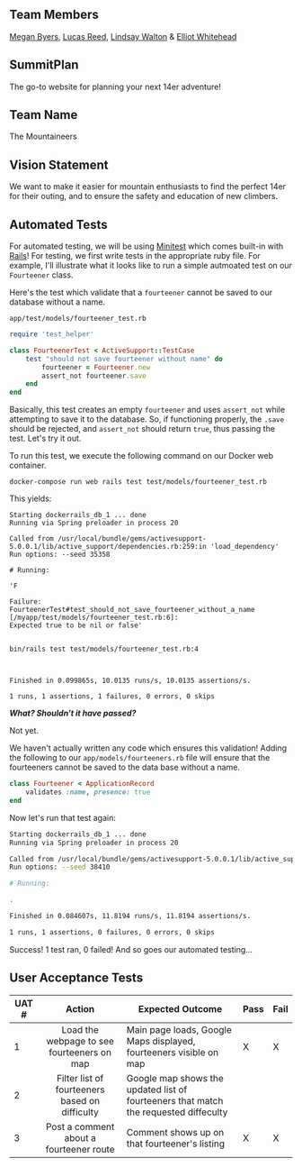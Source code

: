 ## Team Members
[Megan Byers](https://github.com/coloradical), [Lucas Reed](https://github.com/lure7991), [Lindsay Walton](https://github.com/lawalton) & [Elliot Whitehead](https://github.com/elliotwhitehead)

## SummitPlan
The go-to website for planning your next 14er adventure!

## Team Name
The Mountaineers

## Vision Statement
We want to make it easier for mountain enthusiasts to find the perfect 14er for their outing, and to ensure the safety and education of new climbers.

## Automated Tests
For automated testing, we will be using [Minitest](http://ruby-doc.org/stdlib-2.0.0/libdoc/minitest/rdoc/MiniTest.html) which comes built-in with [Rails](http://guides.rubyonrails.org/testing.html)!
For testing, we first write tests in the appropriate ruby file. For example, I'll illustrate what it looks like to run a simple autmoated test on our `Fourteener` class.

Here's the test which validate that a `fourteener` cannot be saved to our database without a name.

`app/test/models/fourteener_test.rb`

``` ruby
require 'test_helper'

class FourteenerTest < ActiveSupport::TestCase
	test "should not save fourteener without name" do
		fourteener = Fourteener.new
		assert_not fourteener.save
	end
end
```

Basically, this test creates an empty `fourteener` and uses `assert_not` while attempting to save it to the database. So, if functioning properly, the `.save` should be rejected, and `assert_not` should return `true`, thus passing the test. 
Let's try it out. 

To run this test, we execute the following command on our Docker web container.
```
docker-compose run web rails test test/models/fourteener_test.rb
```

This yields:

``` shell
Starting dockerrails_db_1 ... done
Running via Spring preloader in process 20

Called from /usr/local/bundle/gems/activesupport-5.0.0.1/lib/active_support/dependencies.rb:259:in 'load_dependency'
Run options: --seed 35358

# Running:

'F

Failure:
FourteenerTest#test_should_not_save_fourteener_without_a_name [/myapp/test/models/fourteener_test.rb:6]:
Expected true to be nil or false'


bin/rails test test/models/fourteener_test.rb:4



Finished in 0.099865s, 10.0135 runs/s, 10.0135 assertions/s.

1 runs, 1 assertions, 1 failures, 0 errors, 0 skips
```
	
**_What? Shouldn't it have passed?_**

Not yet.

We haven't actually written any code which ensures this validation!
Adding the following to our `app/models/fourteeners.rb` file will ensure that the fourteeners cannot be saved to the data base without a name.

``` ruby
class Fourteener < ApplicationRecord
	validates :name, presence: true
end
```

Now let's run that test again:

```bash
Starting dockerrails_db_1 ... done
Running via Spring preloader in process 20

Called from /usr/local/bundle/gems/activesupport-5.0.0.1/lib/active_support/dependencies.rb:259:in 'load_dependency'
Run options: --seed 38410

# Running:

.

Finished in 0.084607s, 11.8194 runs/s, 11.8194 assertions/s.

1 runs, 1 assertions, 0 failures, 0 errors, 0 skips
```

Success! 1 test ran, 0 failed! And so goes our automated testing... 



## User Acceptance Tests
| UAT # |                     Action                     | Expected Outcome                                                                     | Pass | Fail |
|-------|:----------------------------------------------:|--------------------------------------------------------------------------------------|------|------|
| 1     | Load the webpage to see fourteeners on map     | Main page loads, Google Maps displayed, fourteeners visible on map                   |   X   |   X   |
| 2     | Filter list of fourteeners based on difficulty | Google map shows the updated list of fourteeners that match the requested diffeculty |      |      |
| 3     | Post a comment about a fourteener route        | Comment shows up on that fourteener's listing                                        |   X   |   X   |
